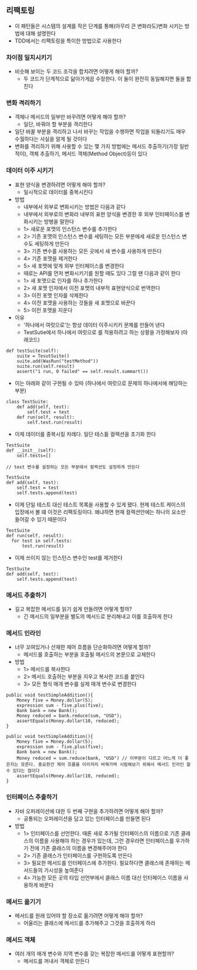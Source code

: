 ## 리팩토링

- 이 패턴들은 시스템의 설계를 작은 단계를 통해(아무리 큰 변화라도)변화 시키는 방법에 대해 설명한다
- TDD에서는 리팩토링을 특이한 방법으로 사용한다

### 차이점 일치시키기

- 비슷해 보이는 두 코드 조각을 합치려면 어떻게 해야 할까?
    - 두 코드가 단계적으로 닮아가게끔 수정한다. 이 둘이 완전히 동일해지면 둘을 합친다

### 변화 격리하기

- 객체나 메서드의 일부만 바꾸려면 어떻게 해야 할까?
    - 일단, 바꿔야 할 부분을 격리한다
- 일단 바꿀 부분을 격리하고 나서 바꾸는 작업을 수행하면 작업을 되돌리기도 매우 수월하다는 사실을 알게 될 것이다
- 변화를 격리하기 위해 사용할 수 있는 몇 가지 방법에는 메서드 추출하기(가장 일반적이), 객체 추출하기, 메서드 객체(Method Object)등이 있다

### 데이터 이주 시키기

- 표현 양식을 변경하려면 어떻게 해야 할까?
    - 일시적으로 데이터를 중복시킨다
- 방법
    - 내부에서 외부로 변화시키는 방법은 다음과 같다
    - 내부에서 외부로의 변화라 내부의 표현 양식을 변경한 후 외부 인터페이스를 변화시키는 방벙을 말한다
    - 1> 새로운 포맷의 인스턴스 변수를 추가한다
    - 2> 기존 포맷의 인스턴스 변수를 세팅하는 모든 부분에세 새로운 인스턴스 변수도 세팅하게 만든다
    - 3> 기존 변수를 사용하는 모든 곳에서 새 변수를 사용하게 만든다
    - 4> 기존 포맷을 제거한다
    - 5> 새 포맷에 맞게 외부 인터페이스를 변경한다
    - 때로는 API를 먼저 변화시키기를 원할 때도 있다 그럴 땐 다음과 같이 한다
    - 1> 새 포맷으로 인자를 하나 추가한다
    - 2> 새 포맷 인자에서 이전 포맷의 내부적 표현양식으로 번역한다
    - 3> 이전 포맷 인자를 삭제한다
    - 4> 이전 포맷을 사용하는 것들을 새 포맷으로 바꾼다
    - 5> 이전 포맷을 지운다
- 이유
    - '하나에서 여럿으로'는 항상 데이터 이주시키키 문제를 만들어 낸다
    - TestSutie에서 하나에서 여럿으로 를 적용하려고 하는 상황을 가정해보자 (아래코드)

```
def testSuite(self):
    suite = TesutSuite()
    suite.add(WasRun("testMethod"))
    suite.run(self.result)
    assert("1 run, 0 failed" == self.result.summart())
```

- 이는 아래와 같이 구현될 수 있따 (하나에서 여럿으로 문제의 하나에서에 해당하는 부분)

```
class TestSuite:
    def add(self, test):
        self.test = test
    def run(self, result):
        self.test.run(result)
```

- 이제 데이터를 중복시킬 차례다. 일단 테스틑 컬렉션을 초기화 한다

```
TestSuite
def __init__(self):
    self.tests=[]
    
// test 변수를 설정하는 모든 부분에서 컬렉션도 설정하게 만든다

TestSuite
def add(self, test):
    self.test = test
    self.tests.append(test)
```

- 이제 단일 테스트 대신 테스트 목록을 사용할 수 있게 됐다. 현제 테스트 케이스의 입장에서 볼 떄 이것은 리팩토링이다. 왜냐하면 현재 컬렉션안에는 하나의 요소만 들어갈 수 있기 때문이다

```
TestSuite
def run(self, result):
  for test in self.tests:
      test.run(result)
```

- 이제 쓰이지 않는 인스턴스 변수인 test를 제거한다

```
TestSuite
def add(self, test):
    self.tests.append(test)
```

### 메서드 추출하기

- 길고 복잡한 메서드를 읽기 쉽게 만들려면 어떻게 할까?
    - 긴 메서드의 일부분을 별도의 메서드로 분리해내고 이를 호출하게 한다

### 메서드 인라인

- 너무 꼬여있거나 산재한 제어 흐름을 단순화하려면 어떻게 할까?
    - 메서드를 호출하는 부분을 호출될 메서드의 본문으로 교체한다
- 방법
    - 1> 메서드를 복사한다
    - 2> 메서드 호출하는 부분을 지우고 복사한 코드를 붙인다
    - 3> 모든 형식 매개 변수를 실제 매개 변수로 변경한다

```
public void testSimpleAddition(){
    Money five = Money.dollar(5);
    expression sum - five.plus(five);
    Bank bank = new Bank();
    Money reduced = bank.reduce(sum, "USD");
    assertEquals(Money.dollar(10, reduced);
}

public void testSimpleAddition(){
    Money five = Money.dollar(5);
    expression sum - five.plus(five);
    Bank bank = new Bank();
    Money reduced = sum.reduce(bank, "USD") // 이부분이 다르고 어느게 더 좋은지는 모른다. 중요한건 제어 흐름을 이리저리 바꿔가며 시럼해보기 위해서 메서드 인라인 할 수 있다는 점이다
    assertEquals(Money.dollar(10, reduced);
}
```

### 인터페이스 추출하기

- 자바 오퍼레이션에 대한 두 번째 구현을 추가하려면 어떻게 해야 할까?
    - 공통되는 오퍼레이션을 담고 있는 인터페이스를 만들면 된다
- 방법
    - 1> 인터페이스를 선언한다. 때론 새로 추가될 인터페이스의 이름으로 기존 클래스의 이름을 사용해야 하는 경우가 있는데, 그런 경우라면 인터페이스를 우가하기 전에 기존 클래스의 이름을 변경해주어야 한다
    - 2> 기존 클래스가 인터페이스를 구현하도록 만든다
    - 3> 필요한 메서드를 인터페이스에 추가한다. 필요하다면 클래스에 존재하는 메서드들의 가시성을 높여준다
    - 4> 가능한 모든 곳의 타입 선언부에서 클래스 이름 대신 인터페이스 이름을 사용하게 바꾼다

### 메서드 옮기기

- 메서드를 원래 있어야 할 장소로 옮기려면 어떻게 해야 할까?
    - 어울리는 클래스에 메서드를 추가해주고 그것을 호출하게 하라

### 메서드 객체

- 여러 개의 매개 변수와 지역 변수를 갖는 복잡한 메서드를 어떻게 표현할까?
    - 메서드를 꺼내서 객체로 만든다

